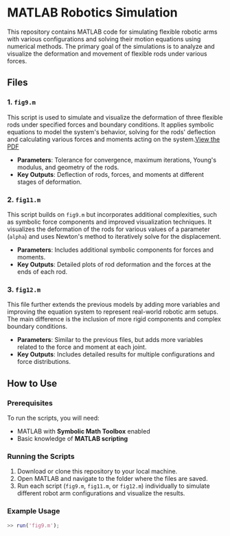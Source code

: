 # MATLAB Robotics Simulation

This repository contains MATLAB code for simulating flexible robotic arms with various configurations and solving their motion equations using numerical methods. The primary goal of the simulations is to analyze and visualize the deformation and movement of flexible rods under various forces.

## Files

### 1. `fig9.m`
This script is used to simulate and visualize the deformation of three flexible rods under specified forces and boundary conditions. It applies symbolic equations to model the system's behavior, solving for the rods' deflection and calculating various forces and moments acting on the system.[View the PDF](pdf/last1.pdf)



- **Parameters**: Tolerance for convergence, maximum iterations, Young's modulus, and geometry of the rods.
- **Key Outputs**: Deflection of rods, forces, and moments at different stages of deformation.

### 2. `fig11.m`
This script builds on `fig9.m` but incorporates additional complexities, such as symbolic force components and improved visualization techniques. It visualizes the deformation of the rods for various values of a parameter (`alpha`) and uses Newton's method to iteratively solve for the displacement.

- **Parameters**: Includes additional symbolic components for forces and moments.
- **Key Outputs**: Detailed plots of rod deformation and the forces at the ends of each rod.

### 3. `fig12.m`
This file further extends the previous models by adding more variables and improving the equation system to represent real-world robotic arm setups. The main difference is the inclusion of more rigid components and complex boundary conditions.

- **Parameters**: Similar to the previous files, but adds more variables related to the force and moment at each joint.
- **Key Outputs**: Includes detailed results for multiple configurations and force distributions.

## How to Use

### Prerequisites
To run the scripts, you will need:
- MATLAB with **Symbolic Math Toolbox** enabled
- Basic knowledge of **MATLAB scripting**

### Running the Scripts
1. Download or clone this repository to your local machine.
2. Open MATLAB and navigate to the folder where the files are saved.
3. Run each script (`fig9.m`, `fig11.m`, or `fig12.m`) individually to simulate different robot arm configurations and visualize the results.

### Example Usage
```matlab
>> run('fig9.m');

